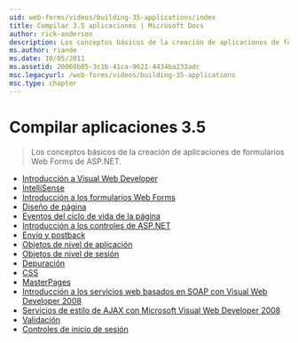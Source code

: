 ```yaml
---
uid: web-forms/videos/building-35-applications/index
title: Compilar 3.5 aplicaciones | Microsoft Docs
author: rick-anderson
description: Los conceptos básicos de la creación de aplicaciones de formularios Web Forms de ASP.NET.
ms.author: riande
ms.date: 10/05/2011
ms.assetid: 20060b05-3c1b-41ca-9621-4434ba233adc
msc.legacyurl: /web-forms/videos/building-35-applications
msc.type: chapter
---
```

<a name="building-35-applications"></a>Compilar aplicaciones 3.5
====================
> Los conceptos básicos de la creación de aplicaciones de formularios Web Forms de ASP.NET.


- [Introducción a Visual Web Developer](intro-to-visual-web-developer.md)
- [IntelliSense](intellisense.md)
- [Introducción a los formularios Web Forms](intro-to-web-forms.md)
- [Diseño de página](page-layout.md)
- [Eventos del ciclo de vida de la página](page-lifecycle-events.md)
- [Introducción a los controles de ASP.NET](intro-to-aspnet-controls.md)
- [Envío y postback](submit-and-postback.md)
- [Objetos de nivel de aplicación](application-level-objects.md)
- [Objetos de nivel de sesión](session-level-objects.md)
- [Depuración](debugging.md)
- [CSS](css.md)
- [MasterPages](masterpages.md)
- [Introducción a los servicios web basados en SOAP con Visual Web Developer 2008](an-introduction-to-soap-based-web-services-with-visual-web-developer-2008.md)
- [Servicios de estilo de AJAX con Microsoft Visual Web Developer 2008](ajax-style-services-with-microsoft-visual-web-developer-2008.md)
- [Validación](validation.md)
- [Controles de inicio de sesión](login-controls.md)
